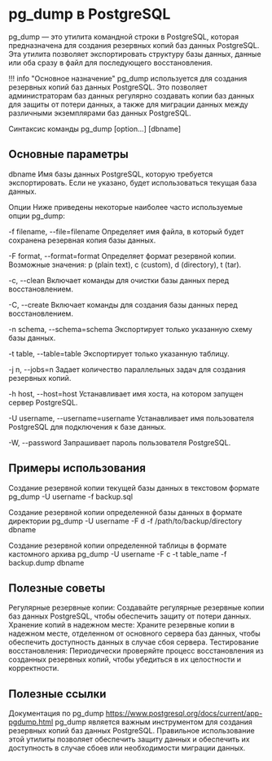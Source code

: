 # pg_dump в PostgreSQL
pg_dump — это утилита командной строки в PostgreSQL, которая предназначена для создания резервных копий баз данных PostgreSQL. Эта утилита позволяет экспортировать структуру базы данных, данные или оба сразу в файл для последующего восстановления.

!!! info "Основное назначение"
    pg_dump используется для создания резервных копий баз данных PostgreSQL. Это позволяет администраторам баз данных регулярно создавать копии баз данных для защиты от потери данных, а также для миграции данных между различными экземплярами баз данных PostgreSQL.

Синтаксис команды
pg_dump [option...] [dbname]

## Основные параметры
dbname
Имя базы данных PostgreSQL, которую требуется экспортировать. Если не указано, будет использоваться текущая база данных.

Опции
Ниже приведены некоторые наиболее часто используемые опции pg_dump:

-f filename, --file=filename
Определяет имя файла, в который будет сохранена резервная копия базы данных.

-F format, --format=format
Определяет формат резервной копии. Возможные значения: p (plain text), c (custom), d (directory), t (tar).

-c, --clean
Включает команды для очистки базы данных перед восстановлением.

-C, --create
Включает команды для создания базы данных перед восстановлением.

-n schema, --schema=schema
Экспортирует только указанную схему базы данных.

-t table, --table=table
Экспортирует только указанную таблицу.

-j n, --jobs=n
Задает количество параллельных задач для создания резервных копий.

-h host, --host=host
Устанавливает имя хоста, на котором запущен сервер PostgreSQL.

-U username, --username=username
Устанавливает имя пользователя PostgreSQL для подключения к базе данных.

-W, --password
Запрашивает пароль пользователя PostgreSQL.

## Примеры использования
Создание резервной копии текущей базы данных в текстовом формате
pg_dump -U username -f backup.sql

Создание резервной копии определенной базы данных в формате директории
pg_dump -U username -F d -f /path/to/backup/directory dbname

Создание резервной копии определенной таблицы в формате кастомного архива
pg_dump -U username -F c -t table_name -f backup.dump dbname

## Полезные советы
Регулярные резервные копии: Создавайте регулярные резервные копии баз данных PostgreSQL, чтобы обеспечить защиту от потери данных.
Хранение копий в надежном месте: Храните резервные копии в надежном месте, отделенном от основного сервера баз данных, чтобы обеспечить доступность данных в случае сбоя сервера.
Тестирование восстановления: Периодически проверяйте процесс восстановления из созданных резервных копий, чтобы убедиться в их целостности и корректности.

## Полезные ссылки
Документация по pg_dump
https://www.postgresql.org/docs/current/app-pgdump.html
pg_dump является важным инструментом для создания резервных копий баз данных PostgreSQL. Правильное использование этой утилиты позволяет обеспечить защиту данных и обеспечить их доступность в случае сбоев или необходимости миграции данных.